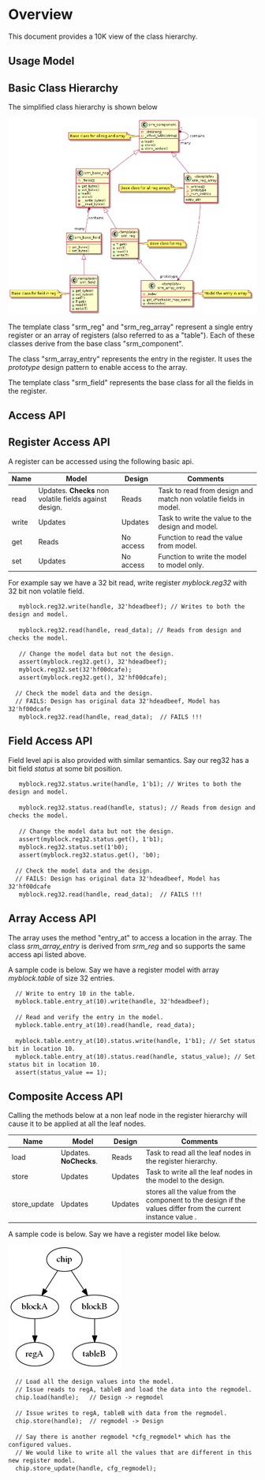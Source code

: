 # Overview
This document provides a 10K view of the class hierarchy.

## Usage Model

## Basic Class Hierarchy
The simplified class hierarchy is shown below


![Class Hierarchy](images/basic_class_hier.png)


The template class "srm_reg" and "srm_reg_array" represent a single entry register or an array of registers (also referred to as a "table"). Each of these classes derive from the base class "srm_component".

The class "srm_array_entry" represents the entry in the register. It uses the *prototype* design pattern to enable access to the array.

The template class "srm_field" represents the base class for all the fields in the register. 

## Access API
## Register Access API
A register can be accessed using the following basic api. 

|Name     |   Model        |     Design    |     Comments    |
----------|----------------|---------------|-----------------|
| read      | Updates. **Checks** non volatile fields against design. | Reads | Task to read from design and match non volatile fields in model. |
| write     | Updates | Updates | Task to write the value to the design and model. |
| get       | Reads | No access | Function to read the value from model. |
| set       | Updates | No access | Function to write the model to model only. |

For example say we have a 32 bit read, write register *myblock.reg32* with 32 bit non volatile field. 
```
   myblock.reg32.write(handle, 32'hdeadbeef); // Writes to both the design and model.

   myblock.reg32.read(handle, read_data); // Reads from design and checks the model.

   // Change the model data but not the design.
   assert(myblock.reg32.get(), 32'hdeadbeef);
   myblock.reg32.set(32'hf00dcafe);
   assert(myblock.reg32.get(), 32'hf00dcafe);
  
  // Check the model data and the design. 
  // FAILS: Design has original data 32'hdeadbeef, Model has 32'hf00dcafe
   myblock.reg32.read(handle, read_data);  // FAILS !!!

```

## Field Access API
Field level api is also provided with similar semantics. Say our reg32 has a bit field *status* at some bit position.

```
   myblock.reg32.status.write(handle, 1'b1); // Writes to both the design and model.

   myblock.reg32.status.read(handle, status); // Reads from design and checks the model.

   // Change the model data but not the design.
   assert(myblock.reg32.status.get(), 1'b1);
   myblock.reg32.status.set(1'b0);
   assert(myblock.reg32.status.get(), 'b0);
  
  // Check the model data and the design. 
  // FAILS: Design has original data 32'hdeadbeef, Model has 32'hf00dcafe
   myblock.reg32.read(handle, read_data);  // FAILS !!!

```

## Array Access API
The array uses the method "entry_at" to access a location in the array. The class *srm_array_entry* is derived from *srm_reg* and so supports the same access api listed above. 

A sample code is below. Say we have a register model with array *myblock.table* of size 32 entries.
```
  // Write to entry 10 in the table.
  myblock.table.entry_at(10).write(handle, 32'hdeadbeef);

  // Read and verify the entry in the model.
  myblock.table.entry_at(10).read(handle, read_data);
   
  myblock.table.entry_at(10).status.write(handle, 1'b1); // Set status bit in location 10.
  myblock.table.entry_at(10).status.read(handle, status_value); // Set status bit in location 10.
  assert(status_value == 1);

```

## Composite Access API
Calling the methods below at a non leaf node in the register hierarchy will cause it to be applied at all the leaf nodes.

|Name     |   Model        |     Design    |     Comments    |
----------|----------------|---------------|-----------------|
| load    | Updates. **NoChecks**. | Reads | Task to read all the leaf nodes in the register hierarchy.
| store     | Updates | Updates | Task to write all the leaf nodes in the model to the design. |
| store_update  | Updates | Updates | stores all the value from the component to the design if the values differ from the current instance value . |

A sample code is below. Say we have a register model like below.


![Sample regmodel](images/hier_graph.png)


```
  // Load all the design values into the model.
  // Issue reads to regA, tableB and load the data into the regmodel.
  chip.load(handle);   // Design -> regmodel

  // Issue writes to regA, tableB with data from the regmodel.
  chip.store(handle);  // regmodel -> Design

  // Say there is another regmodel *cfg_regmodel* which has the configured values.
  // We would like to write all the values that are different in this new register model. 
  chip.store_update(handle, cfg_regmodel); 
   
```


